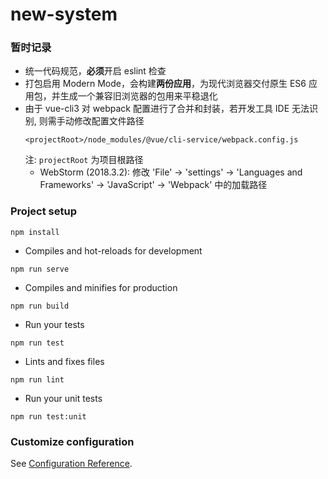 # new-system

### 暂时记录
- 统一代码规范，**必须**开启 eslint 检查
- 打包启用 Modern Mode，会构建**两份应用**，为现代浏览器交付原生 ES6 应用包，并生成一个兼容旧浏览器的包用来平稳退化
- 由于 vue-cli3 对 webpack 配置进行了合并和封装，若开发工具 IDE 无法识别, 则需手动修改配置文件路径
  ```
  <projectRoot>/node_modules/@vue/cli-service/webpack.config.js 
  ```
  注: `projectRoot` 为项目根路径
  - WebStorm (2018.3.2): 修改 'File' -> 'settings' -> 'Languages and Frameworks' -> 'JavaScript' -> 'Webpack' 中的加载路径
   


### Project setup
```
npm install
```

- Compiles and hot-reloads for development
```
npm run serve
```

- Compiles and minifies for production
```
npm run build
```

- Run your tests
```
npm run test
```

- Lints and fixes files
```
npm run lint
```

- Run your unit tests
```
npm run test:unit
```

### Customize configuration
See [Configuration Reference](https://cli.vuejs.org/config/).
